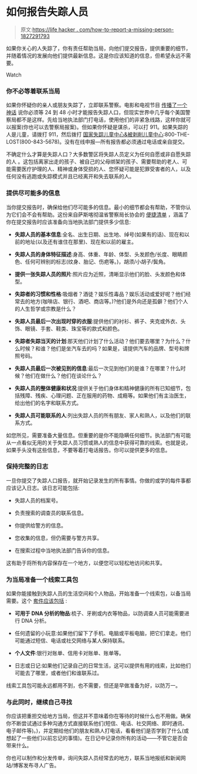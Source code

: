 # 如何报告失踪人员

> 原文:[https://life hacker . com/how-to-report-a-missing-person-1827291793](https://lifehacker.com/how-to-report-a-missing-person-1827291793)

如果你关心的人失踪了，你有责任帮助当局，向他们提交报告，提供重要的细节，并随着情况的发展向他们提供最新信息。这是你应该知道的信息，但希望永远不需要。

Watch

### 你不必等着联系当局

如果你怀疑你的亲人或朋友失踪了，立即联系警察。电影和电视节目 [传播了一个神话](https://blogs.findlaw.com/blotter/2012/09/5-things-to-know-about-missing-persons-reports.html) 说你必须等 24 到 48 小时才能报告失踪人口，但现实世界中几乎每个美国警察局都不是这样。先给当地执法部门打电话，使用他们的非紧急线路，这样你就可以报案(你也可以去警察局报案)。但如果你怀疑是谋杀，可以打 911。如果失踪的人是儿童，请拨打 911，然后拨打 [国家失踪儿童中心&被剥削儿童中心](http://www.missingkids.com/home):800-THE-LOST(800-843-5678)。没有在线申报—所有报告都必须通过电话或亲自提交。

不确定什么才算是失踪人口？大多数警区将失踪人员定义为任何自愿或非自愿失踪的人 。这包括离家出走的孩子、被自己的父母绑架的孩子、需要帮助的老人、可能需要医疗护理的人、精神或身体受损的人、您怀疑可能是犯罪受害者的人，以及任何没有逃跑或失踪模式并且已经离开和失去联系的人。

### 提供尽可能多的信息

当你提交报告时，确保给他们尽可能多的信息。最小的细节都会有帮助，不管你认为它们会不会有帮助。这份来自萨斯喀彻温省警察局长协会的 [便捷清单](http://www.sacp.ca/missing/pdf/checklists_for_missing_persons.pdf) ，涵盖了你在提交报告时应该准备向当地执法部门提供多少信息:

*   **失踪人员的基本信息**:全名、出生日期、出生地、绰号(如果有的话)、现在和以前的地址(以及还有谁住在那里)、现在和以前的雇主。

*   **失踪人员的身体特征描述**:身高、体重、年龄、体型、头发颜色/长度、眼睛颜色、任何可辨别的标志(纹身、胎记、伤疤等。)，胡须/小胡子/鬓角。

*   **提供一张失踪人员的照片**:照片应为近照，清晰显示他们的脸、头发颜色和体型。

*   **失踪者的习惯和性格**:吸烟者？酒徒？娱乐性毒品？娱乐活动或爱好呢？他们经常去的地方(咖啡店、银行、酒吧、商店等。)?他们是外向还是孤僻？他们个人的人生哲学或宗教是什么？

*   **失踪人员最后一次出现时穿的衣服**:提供他们的衬衫、裤子、夹克或外衣、头饰、眼镜、手套、鞋类、珠宝等的款式和颜色。

*   **失踪者失踪当天的计划**:那天他们计划了什么活动？他们要去哪里？为什么？什么时候？和谁？他们是坐汽车去的吗？如果是，请提供汽车的品牌、型号和牌照号码。

*   **失踪人员最后一次被见到的信息**:最后一次见到他们的是谁？在哪里？什么时候？他们在做什么？他们在谈论什么？

*   **失踪人员的整体健康和状况**:提供关于他们身体和精神健康的所有已知细节，包括残障、残疾、心理问题、正在服用的药物、成瘾等。如果他们有主治医生，给出他们的名字和联系方式。

*   **失踪人员可能联系的人**:列出失踪人员的所有朋友、家人和熟人，以及他们的联系方式。

如您所见，需要准备大量信息。但重要的是你不能隐瞒任何细节。执法部门有可能从一点看似无用的关于失踪人员习惯或熟人的信息中获得可靠的线索。也就是说，如果手头没有这些信息，不要等着打电话报告。你可以提供更多的信息。

### 保持完整的日志

一旦你提交了失踪人口报告，就开始记录发生的所有事情。你做的或学的每件事都应该记入日志。该日志可能包括:

*   失踪人员的档案号。

*   负责搜索的调查员的联系信息。

*   你提供给警方的信息。

*   您收集的信息，但仍需要与警方共享。

*   在搜索过程中当地执法部门告诉你的信息。

这有助于将所有内容保存在一个地方，以便您可以轻松地访问和共享。

### 为当局准备一个线索工具包

如果你能接触到失踪人员的生活空间和个人物品，开始准备一个线索包，以备当局需要。这个 [套件应该包括](http://www.sacp.ca/missing/pdf/checklists_for_missing_persons.pdf) :

*   **可用于 DNA 分析的物品**:梳子、牙刷或内衣等物品，以防调查人员可能需要进行 DNA 分析。

*   任何遗留的小玩意:如果他们留下了手机、电脑或平板电脑，把它们拿走。他们可能通过短信、电话或社交网络与某人保持联系。

*   **个人文件**:银行对账单、信用卡对账单、账单等。

*   日志或日记:如果他们记录自己的日常生活，这可以提供有用的线索，比如他们可能去了哪里，或者他们和谁联系过。

线索工具包可能永远都用不到，也不需要，但还是早做准备为好，以防万一。

### 与此同时，继续自己寻找

你应该把重担交给地方当局，但这并不意味着你在等待的时候什么也不用做。确保你不断尝试通过多种沟通方式直接联系他们(短信、电话、社交网络、即时通讯、电子邮件等)。)，并定期给他们的朋友和熟人打电话，看看他们是否学到了什么(或想起了一些他们以前忘记的事情)。在日记中记录你所有的活动——不管它是否会带来什么。

你也可以制作和分发传单，询问失踪人员经常去的地方，联系当地报纸和新闻网站/博客发布寻人广告。
